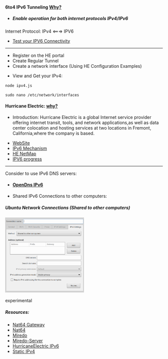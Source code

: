 #### 6to4 IPv6 Tunneling [Why?](https://www.internetsociety.org/resources/deploy360/2013/ipv6-address-planning-guidelines-for-ipv6-address-allocation/)

* ##### Enable operation for both internet protocols IPv4/IPv6 
Internet Protocol: IPv4 <===> IPV6
* [Test your IPV6 Connectivity](https://test-ipv6.com/)

---

* Register on the HE portal
* Create Regular Tunnel
* Create a network interface (Using HE Configuration Examples)

- View and Get your IPv4:
```
node ipv4.js
```

```
sudo nano /etc/network/interfaces
```

#### Hurricane Electric: [why?](https://ipv6.he.net/statistics/)
- Introduction:
Hurricane Electric is a global Internet service provider offering internet transit, tools, and network applications,as well as data center colocation and hosting services at two locations in Fremont, California,where the company is based.
* [WebSite](http://he.net/)
* [IPv6 Mechanism](https://en.wikipedia.org/wiki/IPv6_transition_mechanism)
* [HE NetMap](http://he.net/HurricaneElectricNetworkMap.pdf)
* [IPV6 progress ](https://bgp.he.net/ipv6-progress-report.cgi)
---

Consider to use IPv6 DNS servers:
* #### [OpenDns IPv6](https://www.opendns.com/about/innovations/ipv6/)

* Shared IPv6 Connections to other computers:
##### Ubuntu Network Connections (Shared to other computers)

<img src="https://github.com/universalbit-dev/HArmadillium/blob/main/docs/assets/images/experimental_ipv6_shared_to_others_computers.png" width="50%" />

experimental


##### Resources:
* [Nat64 Gateway](https://nat64.net/)
* [Nat64](https://nat64.net/)
* [Miredo](https://www.systutorials.com/docs/linux/man/5-miredo.conf/)
* [Miredo-Server](https://www.systutorials.com/docs/linux/man/8-miredo-server/)
* [HurricaneElectric IPv6](https://www.tunnelbroker.net/)
* [Static IPv4](https://www.cyberciti.biz/faq/add-configure-set-up-static-ip-address-)
